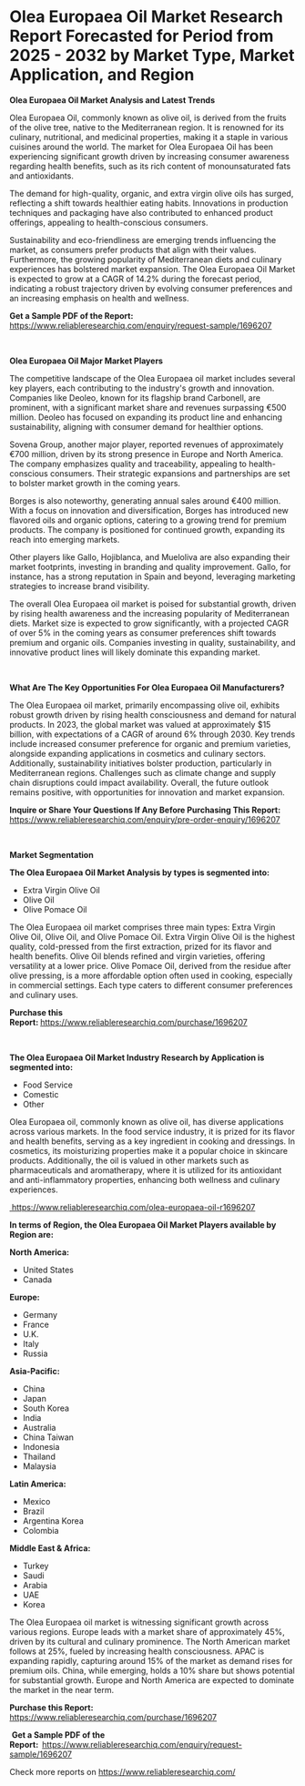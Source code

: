 <p><h1>Olea Europaea Oil Market Research Report Forecasted for Period from 2025 -  2032 by Market Type, Market Application, and Region</h1></p><p><strong>Olea Europaea Oil Market Analysis and Latest Trends</strong></p>
<p><p>Olea Europaea Oil, commonly known as olive oil, is derived from the fruits of the olive tree, native to the Mediterranean region. It is renowned for its culinary, nutritional, and medicinal properties, making it a staple in various cuisines around the world. The market for Olea Europaea Oil has been experiencing significant growth driven by increasing consumer awareness regarding health benefits, such as its rich content of monounsaturated fats and antioxidants.</p><p>The demand for high-quality, organic, and extra virgin olive oils has surged, reflecting a shift towards healthier eating habits. Innovations in production techniques and packaging have also contributed to enhanced product offerings, appealing to health-conscious consumers. </p><p>Sustainability and eco-friendliness are emerging trends influencing the market, as consumers prefer products that align with their values. Furthermore, the growing popularity of Mediterranean diets and culinary experiences has bolstered market expansion. The Olea Europaea Oil Market is expected to grow at a CAGR of 14.2% during the forecast period, indicating a robust trajectory driven by evolving consumer preferences and an increasing emphasis on health and wellness.</p></p>
<p><strong>Get a Sample PDF of the Report:&nbsp;</strong> <a href="https://www.reliableresearchiq.com/enquiry/request-sample/1696207?utm_campaign=2471&utm_medium=2&utm_source=Github&utm_content=ia&utm_term=14022025&utm_id=olea-europaea-oil">https://www.reliableresearchiq.com/enquiry/request-sample/1696207</a></p>
<p>&nbsp;</p>
<p><strong>Olea Europaea Oil Major Market Players</strong></p>
<p><p>The competitive landscape of the Olea Europaea oil market includes several key players, each contributing to the industry's growth and innovation. Companies like Deoleo, known for its flagship brand Carbonell, are prominent, with a significant market share and revenues surpassing €500 million. Deoleo has focused on expanding its product line and enhancing sustainability, aligning with consumer demand for healthier options.</p><p>Sovena Group, another major player, reported revenues of approximately €700 million, driven by its strong presence in Europe and North America. The company emphasizes quality and traceability, appealing to health-conscious consumers. Their strategic expansions and partnerships are set to bolster market growth in the coming years.</p><p>Borges is also noteworthy, generating annual sales around €400 million. With a focus on innovation and diversification, Borges has introduced new flavored oils and organic options, catering to a growing trend for premium products. The company is positioned for continued growth, expanding its reach into emerging markets.</p><p>Other players like Gallo, Hojiblanca, and Mueloliva are also expanding their market footprints, investing in branding and quality improvement. Gallo, for instance, has a strong reputation in Spain and beyond, leveraging marketing strategies to increase brand visibility.</p><p>The overall Olea Europaea oil market is poised for substantial growth, driven by rising health awareness and the increasing popularity of Mediterranean diets. Market size is expected to grow significantly, with a projected CAGR of over 5% in the coming years as consumer preferences shift towards premium and organic oils. Companies investing in quality, sustainability, and innovative product lines will likely dominate this expanding market.</p></p>
<p>&nbsp;</p>
<p><strong>What Are The Key Opportunities For Olea Europaea Oil Manufacturers?</strong></p>
<p><p>The Olea Europaea oil market, primarily encompassing olive oil, exhibits robust growth driven by rising health consciousness and demand for natural products. In 2023, the global market was valued at approximately $15 billion, with expectations of a CAGR of around 6% through 2030. Key trends include increased consumer preference for organic and premium varieties, alongside expanding applications in cosmetics and culinary sectors. Additionally, sustainability initiatives bolster production, particularly in Mediterranean regions. Challenges such as climate change and supply chain disruptions could impact availability. Overall, the future outlook remains positive, with opportunities for innovation and market expansion.</p></p>
<p><strong>Inquire or Share Your Questions If Any Before Purchasing This Report:</strong> <a href="https://www.reliableresearchiq.com/enquiry/pre-order-enquiry/1696207?utm_campaign=2471&utm_medium=2&utm_source=Github&utm_content=ia&utm_term=14022025&utm_id=olea-europaea-oil">https://www.reliableresearchiq.com/enquiry/pre-order-enquiry/1696207</a></p>
<p>&nbsp;</p>
<p><strong>Market Segmentation</strong></p>
<p><strong>The Olea Europaea Oil Market Analysis by types is segmented into:</strong></p>
<p><ul><li>Extra Virgin Olive Oil</li><li>Olive Oil</li><li>Olive Pomace Oil</li></ul></p>
<p><p>The Olea Europaea oil market comprises three main types: Extra Virgin Olive Oil, Olive Oil, and Olive Pomace Oil. Extra Virgin Olive Oil is the highest quality, cold-pressed from the first extraction, prized for its flavor and health benefits. Olive Oil blends refined and virgin varieties, offering versatility at a lower price. Olive Pomace Oil, derived from the residue after olive pressing, is a more affordable option often used in cooking, especially in commercial settings. Each type caters to different consumer preferences and culinary uses.</p></p>
<p><strong>Purchase this Report:&nbsp;</strong><a href="https://www.reliableresearchiq.com/purchase/1696207?utm_campaign=2471&utm_medium=2&utm_source=Github&utm_content=ia&utm_term=14022025&utm_id=olea-europaea-oil">https://www.reliableresearchiq.com/purchase/1696207</a></p>
<p>&nbsp;</p>
<p><strong>The Olea Europaea Oil Market Industry Research by Application is segmented into:</strong></p>
<p><ul><li>Food Service</li><li>Comestic</li><li>Other</li></ul></p>
<p><p>Olea Europaea oil, commonly known as olive oil, has diverse applications across various markets. In the food service industry, it is prized for its flavor and health benefits, serving as a key ingredient in cooking and dressings. In cosmetics, its moisturizing properties make it a popular choice in skincare products. Additionally, the oil is valued in other markets such as pharmaceuticals and aromatherapy, where it is utilized for its antioxidant and anti-inflammatory properties, enhancing both wellness and culinary experiences.</p></p>
<p><a href="https://www.reliableresearchiq.com/olea-europaea-oil-r1696207?utm_campaign=2471&utm_medium=2&utm_source=Github&utm_content=ia&utm_term=14022025&utm_id=olea-europaea-oil">&nbsp;https://www.reliableresearchiq.com/olea-europaea-oil-r1696207</a></p>
<p><strong>In terms of Region, the Olea Europaea Oil Market Players available by Region are:</strong></p>
<p>
    <p> <strong> North America: </strong>
        <ul>
            <li>United States</li>
            <li>Canada</li>
        </ul>
        </p> 
    <p> <strong> Europe: </strong>
        <ul>
            <li>Germany</li>
            <li>France</li>
            <li>U.K.</li>
            <li>Italy</li>
            <li>Russia</li>
        </ul>
        </p> 
    <p> <strong> Asia-Pacific: </strong>
        <ul>
            <li>China</li>
            <li>Japan</li>
            <li>South Korea</li>
            <li>India</li>
            <li>Australia</li>
            <li>China Taiwan</li>
            <li>Indonesia</li>
            <li>Thailand</li>
            <li>Malaysia</li>
        </ul>
        </p> 
    <p> <strong> Latin America: </strong>
        <ul>
            <li>Mexico</li>
            <li>Brazil</li>
            <li>Argentina Korea</li>
            <li>Colombia</li>
        </ul>
        </p> 
    <p> <strong> Middle East & Africa: </strong>
        <ul>
            <li>Turkey</li>
            <li>Saudi</li>
            <li>Arabia</li>
            <li>UAE</li>
            <li>Korea</li>
        </ul>
    </p>
    </p>
<p><p>The Olea Europaea oil market is witnessing significant growth across various regions. Europe leads with a market share of approximately 45%, driven by its cultural and culinary prominence. The North American market follows at 25%, fueled by increasing health consciousness. APAC is expanding rapidly, capturing around 15% of the market as demand rises for premium oils. China, while emerging, holds a 10% share but shows potential for substantial growth. Europe and North America are expected to dominate the market in the near term.</p></p>
<p><strong>Purchase this Report: </strong><a href="https://www.reliableresearchiq.com/purchase/1696207?utm_campaign=2471&utm_medium=2&utm_source=Github&utm_content=ia&utm_term=14022025&utm_id=olea-europaea-oil">https://www.reliableresearchiq.com/purchase/1696207</a></p>
<p>&nbsp;<strong>Get a Sample PDF of the Report:&nbsp;&nbsp;</strong><a href="https://www.reliableresearchiq.com/enquiry/request-sample/1696207?utm_campaign=2471&utm_medium=2&utm_source=Github&utm_content=ia&utm_term=14022025&utm_id=olea-europaea-oil">https://www.reliableresearchiq.com/enquiry/request-sample/1696207</a></p>
<p><strong></strong></p>
<p>Check more reports on <a href="https://www.reliableresearchiq.com/?utm_campaign=2471&utm_medium=2&utm_source=Github&utm_content=ia&utm_term=14022025&utm_id=olea-europaea-oil">https://www.reliableresearchiq.com/</a></p>
